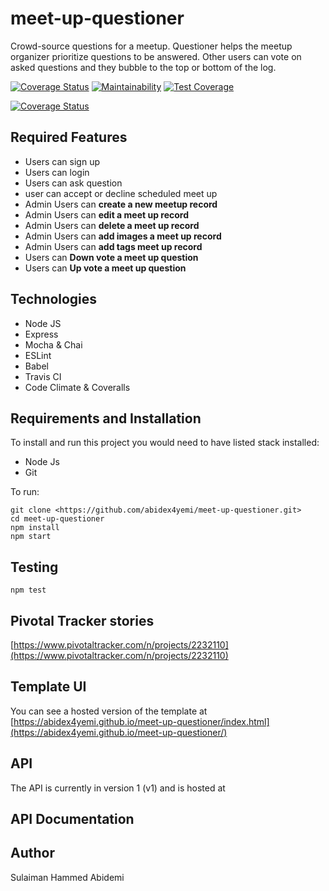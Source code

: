 # meet-up-questioner

Crowd-source questions for a meetup. Questioner helps the meetup organizer prioritize questions to be answered. Other users can vote on asked questions and they bubble to the top or bottom of the log.

[![Coverage Status](https://coveralls.io/repos/github/abidex4yemi/meet-up-questioner/badge.svg?branch=develop)](https://coveralls.io/github/abidex4yemi/meet-up-questioner?branch=develop)
[![Maintainability](https://api.codeclimate.com/v1/badges/e995e3f1445b7c33f792/maintainability)](https://codeclimate.com/github/abidex4yemi/meet-up-questioner/maintainability)
[![Test Coverage](https://api.codeclimate.com/v1/badges/e995e3f1445b7c33f792/test_coverage)](https://codeclimate.com/github/abidex4yemi/meet-up-questioner/test_coverage)

[![Coverage Status](https://coveralls.io/repos/github/abidex4yemi/meet-up-questioner/badge.svg?branch=develop)](https://coveralls.io/github/abidex4yemi/meet-up-questioner?branch=develop)

## Required Features

- Users can sign up
- Users can login
- Users can ask question
- user can accept or decline scheduled meet up
- Admin Users can **create a new meetup record**
- Admin Users can **edit a meet up record**
- Admin Users can **delete a meet up record**
- Admin Users can **add images a meet up record**
- Admin Users can **add tags meet up record**
- Users can **Down vote a meet up question**
- Users can **Up vote a meet up question**

## Technologies

- Node JS
- Express
- Mocha & Chai
- ESLint
- Babel
- Travis CI
- Code Climate & Coveralls

## Requirements and Installation

To install and run this project you would need to have listed stack installed:

- Node Js
- Git

To run:

```git
git clone <https://github.com/abidex4yemi/meet-up-questioner.git>
cd meet-up-questioner
npm install
npm start
```

## Testing

```git
npm test
```

## Pivotal Tracker stories

[https://www.pivotaltracker.com/n/projects/2232110](https://www.pivotaltracker.com/n/projects/2232110)

## Template UI

You can see a hosted version of the template at [https://abidex4yemi.github.io/meet-up-questioner/index.html](https://abidex4yemi.github.io/meet-up-questioner/)

## API

The API is currently in version 1 (v1) and is hosted at

## API Documentation

## Author

Sulaiman Hammed Abidemi
